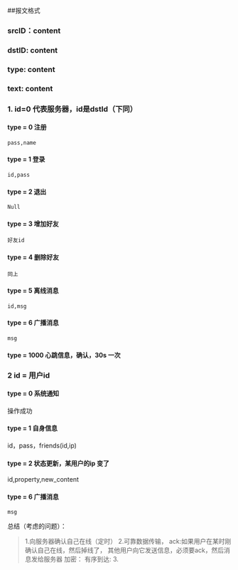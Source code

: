 ##报文格式
### srcID：content
### dstID: content
### type:  content
### text:  content


###  1. id=0 代表服务器，id是dstId（下同）
####  type = 0 注册
    pass,name
####  type = 1 登录
    id,pass
####  type = 2 退出
    Null
####  type = 3 增加好友
    好友id
#### type = 4 删除好友
    同上
####  type = 5 离线消息
    id,msg
####  type = 6 广播消息
    msg
####  type = 1000 心跳信息，确认，30s 一次

### 2 id = 用户id
#### type = 0 系统通知
   操作成功
#### type = 1 自身信息
   id，pass，friends(id,ip)
#### type = 2 状态更新，某用户的ip 变了
   id,property,new_content
#### type = 6 广播消息
    msg
  
  

 总结（考虑的问题）：
>  1.向服务器确认自己在线（定时）
>  2.可靠数据传输，
>   ack:如果用户在某时刚确认自己在线，然后掉线了，
      其他用户向它发送信息，必须要ack，然后消息发给服务器
>      加密：
>   有序到达:
>  3.
